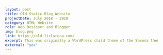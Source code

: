 ```yaml
---
layout: post
title: Old Static Blog Website
projectDate: July 2018 - 2019
category: HTML Website
role: Web Designer and Blogger
img: blog.png
link: https://old.lizlorena.com/
excerpt: This was originally a WordPress child theme of the Savona theme, but I recreated the entire website from scratch into a static website that uses Jekyll. No longer in use.
external: "yes"
---
```

